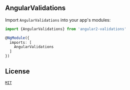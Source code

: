 ## AngularValidations

Import `AngularValidations` into your app's modules:

``` typescript
import {AngularValidations} from 'angular2-validations'

@NgModule({
  imports: [
    AngularValidations
  ]
})
```

## License

[`MIT`](./LICENSE.md)